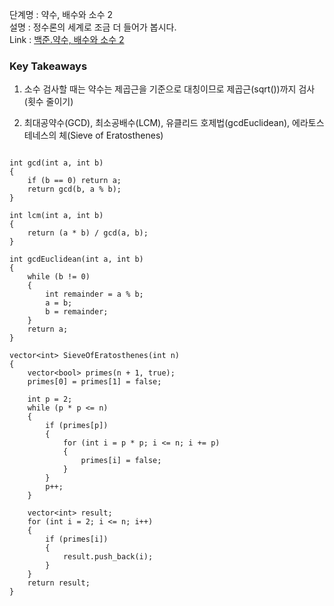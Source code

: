 단계명 : 약수, 배수와 소수 2    
설명 : 정수론의 세계로 조금 더 들어가 봅시다.    
Link : [백준.약수, 배수와 소수 2](https://www.acmicpc.net/step/18)  

### Key Takeaways  

1) 소수 검사할 때는 약수는 제곱근을 기준으로 대칭이므로 제곱근(sqrt())까지 검사(횟수 줄이기)  

2) 최대공약수(GCD), 최소공배수(LCM), 유클리드 호제법(gcdEuclidean), 에라토스테네스의 체(Sieve of Eratosthenes)  

```  

int gcd(int a, int b)  
{  
    if (b == 0) return a;  
    return gcd(b, a % b);  
}  

int lcm(int a, int b)   
{  
    return (a * b) / gcd(a, b);  
}  

int gcdEuclidean(int a, int b)   
{  
    while (b != 0)   
    {  
        int remainder = a % b;  
        a = b;  
        b = remainder;  
    }  
    return a;  
} 

vector<int> SieveOfEratosthenes(int n)  
{  
	vector<bool> primes(n + 1, true);  
	primes[0] = primes[1] = false;  

	int p = 2;  
	while (p * p <= n)   
	{  
		if (primes[p])   
		{  
			for (int i = p * p; i <= n; i += p)   
			{  
				primes[i] = false;  
			}  
		}  
		p++;  
	}  
  
	vector<int> result;  
	for (int i = 2; i <= n; i++)   
	{  
		if (primes[i])   
		{  
			result.push_back(i);  
		}   
	}   
	return result;   
}    
  
   
```   